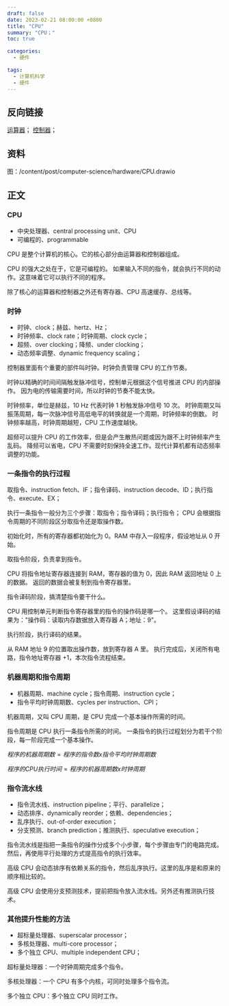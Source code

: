 ```yaml
---
draft: false
date: 2023-02-21 08:00:00 +0800
title: "CPU"
summary: "CPU；"
toc: true

categories:
  - 硬件

tags:
  - 计算机科学
  - 硬件
---
```


## 反向链接

[运算器](/post/computer-science/hardware/运算器)；
[控制器](/post/computer-science/hardware/控制器)；

## 资料

图：/content/post/computer-science/hardware/CPU.drawio

## 正文

### CPU

- 中央处理器、central processing unit、CPU
- 可编程的、programmable

CPU 是整个计算机的核心。它的核心部分由运算器和控制器组成。

CPU 的强大之处在于，它是可编程的。
如果输入不同的指令，就会执行不同的动作。这意味着它可以执行不同的程序。

除了核心的运算器和控制器之外还有寄存器、CPU 高速缓存、总线等。

### 时钟

- 时钟、clock；赫兹、hertz、Hz；
- 时钟频率、clock rate；时钟周期、clock cycle；
- 超频、over clocking；降频、under clocking；
- 动态频率调整、dynamic frequency scaling；

控制器里面有个重要的部件叫时钟。时钟负责管理 CPU 的工作节奏。

时钟以精确的时间间隔触发脉冲信号，控制单元根据这个信号推进 CPU 的内部操作。
因为电的传输需要时间，所以时钟的节奏不能太快。

时钟频率，单位是赫兹，10 Hz 代表时钟 1 秒触发脉冲信号 10 次。
时钟周期又叫振荡周期，每一次脉冲信号高低电平的转换就是一个周期，时钟频率的倒数。
时钟频率越高，时钟周期越短，CPU 工作速度越快。

超频可以提升 CPU 的工作效率，但是会产生散热问题或因为跟不上时钟频率产生乱码。
降频可以省电，CPU 不需要时刻保持全速工作。现代计算机都有动态频率调整的功能。

### 一条指令的执行过程

取指令、instruction fetch、IF；指令译码、instruction decode、ID；执行指令、execute、EX；

执行一条指令一般分为三个步骤：取指令；指令译码；执行指令；
CPU 会根据指令周期的不同阶段区分取指令还是取操作数。

初始化时，所有的寄存器都初始化为 0。RAM 中存入一段程序，假设地址从 0 开始。

取指令阶段，负责拿到指令。

CPU 将指令地址寄存器连接到 RAM，寄存器的值为 0，因此 RAM 返回地址 0 上的数据。
返回的数据会被复制到指令寄存器里。

指令译码阶段，搞清楚指令要干什么。

CPU 用控制单元判断指令寄存器里的指令的操作码是哪一个。
这里假设译码的结果为："操作码：读取内存数据放入寄存器 A；地址：9"。

执行阶段，执行译码的结果。

从 RAM 地址 9 的位置取出操作数，放到寄存器 A 里。
执行完成后，关闭所有电路，指令地址寄存器 +1，本次指令流程结束。

### 机器周期和指令周期

- 机器周期、machine cycle；指令周期、instruction cycle；
- 指令平均时钟周期数、cycles per instruction、CPI；

机器周期，又叫 CPU 周期，是 CPU 完成一个基本操作所需的时间。

指令周期是 CPU 执行一条指令所需的时间。
一条指令的执行过程划分为若干个阶段，每一阶段完成一个基本操作。

$程序的机器周期数 = 程序的指令数 x 指令平均时钟周期数$

$程序的 CPU 执行时间 = 程序的机器周期数 x 时钟周期$

### 指令流水线

- 指令流水线、instruction pipeline；平行、parallelize；
- 动态排序、dynamically reorder；依赖、dependencies；
- 乱序执行、out-of-order execution；
- 分支预测、branch prediction；推测执行、speculative execution；

指令流水线是指把一条指令的操作分成多个小步骤，每个步骤由专门的电路完成。
然后，再使用平行处理的方式提高指令的执行效率。

高级 CPU 会动态排序有依赖关系的指令，然后乱序执行。这里的乱序是和原来的顺序相比较的。

高级 CPU 会使用分支预测技术，提前把指令放入流水线。另外还有推测执行技术。

### 其他提升性能的方法

- 超标量处理器、superscalar processor；
- 多核处理器、multi-core processor；
- 多个独立 CPU、multiple independent CPU；

超标量处理器：一个时钟周期完成多个指令。

多核处理器：一个 CPU 有多个内核，可同时处理多个指令流。

多个独立 CPU：多个独立 CPU 同时工作。
